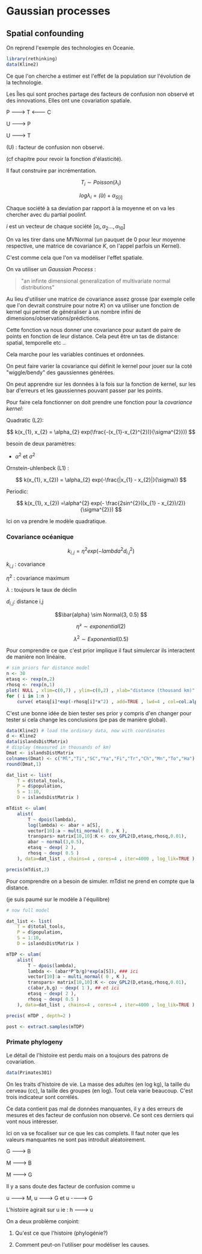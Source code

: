 # Gaussian processes

## Spatial confounding 

On reprend l'exemple des technologies en Oceanie.  

``` R
library(rethinking)
data(Kline2)
```

Ce que l'on cherche a estimer est l'effet de la population sur l'évolution de la technologie. 

Les Îles qui sont proches partage des facteurs de confusion non observé et des innovations. Elles ont une covariation spatiale.  

P ---> T <--- C

U ---> P

U ---> T

(U) : facteur de confusion non observé.

(cf chapitre pour revoir la fonction d'élasticité).

Il faut construire par incrémentation. 

$$ T_{i} \sim Poisson(\lambda_{i}) $$

$$ log \lambda_{i} = \bar(\alpha) + \alpha_{S[i]}  $$

Chaque société à sa deviation par rapport à la moyenne et on va les chercher avec du partial poolinf.

$i$ est un vecteur de chaque société $[\alpha_{i}, \alpha_{2} ..., \alpha_{10} ]$

On va les tirer dans une MVNormal (un pauquet de 0 pour leur moyenne respective, une matrice de covariance $K$, on l'appel parfois un Kernel).

C'est comme cela que l'on va modéliser l'effet spatiale.

On va utiliser un *Gaussian Process* :

> "an infinte dimensional generalization of multivariate normal distributions"

Au lieu d'utiliser une matrice de covariance assez grosse (par exemple celle que l'on devrait construire pour notre $K$) on va utiliser une fonction de kernel qui permet de généraliser à un nombre infini de dimensions/observations/prédictions.

Cette fonction va nous donner une covariance pour autant de paire de points en fonction de leur distance. Cela peut être un tas de distance: spatial, temporelle etc ..

Cela marche pour les variables continues et ordonnées. 

On peut faire varier la covariance qui définit le kernel pour jouer sur la coté "wiggle/bendy" des gaussiennes générées.

On peut apprendre sur les données à la fois sur la fonction de kernel, sur les bar d'erreurs et les gaussiennes pouvant passer par les points.

Pour faire cela fonctionner on doit prendre une fonction pour la *covariance kernel*:

Quadratic (L2):

$$ k(x_{1}, x_{2} = \alpha_{2} exp(\frac{-(x_{1}-x_{2}^{2})}{\sigma^{2}})) $$

besoin de deux paramètres: 

- $\alpha^2$ et $\sigma^2$

Ornstein-uhlenbeck (L1) :

$$ k(x_{1}, x_{2}) = \alpha_{2} exp(-\frac{|x_{1} - x_{2}|}{\sigma}) $$

Periodic:

$$ k(x_{1}, x_{2}) =\alpha^{2} exp(- \frac{2sin^{2}((x_{1} - x_{2})/2)}{\sigma^{2}}) $$

Ici on  va prendre le modèle quadratique.

### Covariance océanique

$$ k_{i,j} = \eta^{2} exp(-lambda^{2}d^{2}_{i.j}) $$

$k_{i,j}$ : covariance

$\eta^2$ : covariance maximum

$\lambda$ : toujours le taux de déclin

$d_{i,j}$: distance i,j

$$\bar{alpha} \sim Normal(3, 0.5) $$

$$ \eta² \sim exponential(2) $$

$$ \lambda^{2} \sim Exponential(0.5) $$

Pour comprendre ce que c'est prior implique il faut simulercar ils interactent de manière non linéaire.

``` R
# sim priors for distance model
n <- 30
etasq <- rexp(n,2)
rhosq <- rexp(n,1)
plot( NULL , xlim=c(0,7) , ylim=c(0,2) , xlab="distance (thousand km)" , ylab="covariance" )
for ( i in 1:n )
    curve( etasq[i]*exp(-rhosq[i]*x^2) , add=TRUE , lwd=4 , col=col.alpha(2,0.5) )
```

C'est une bonne idée de bien tester ses prior y compris d'en changer pour tester si cela change les conclusions (pe pas de manière global).

``` R
data(Kline2) # load the ordinary data, now with coordinates
d <- Kline2
data(islandsDistMatrix)
# display (measured in thousands of km)
Dmat <- islandsDistMatrix
colnames(Dmat) <- c("Ml","Ti","SC","Ya","Fi","Tr","Ch","Mn","To","Ha")
round(Dmat,1)

dat_list <- list(
    T = d$total_tools,
    P = d$population,
    S = 1:10,
    D = islandsDistMatrix )

mTdist <- ulam(
    alist(
        T ~ dpois(lambda),
        log(lambda) <- abar + a[S],
        vector[10]:a ~ multi_normal( 0 , K ),
        transpars> matrix[10,10]:K <- cov_GPL2(D,etasq,rhosq,0.01),
        abar ~ normal(3,0.5),
        etasq ~ dexp( 2 ),
        rhosq ~ dexp( 0.5 )
    ), data=dat_list , chains=4 , cores=4 , iter=4000 , log_lik=TRUE )

precis(mTdist,2)

```


Pour comprendre on a besoin de simuler. mTdist ne prend en compte que la distance.


(je suis paumé sur le modèle à l'équilibre)

``` R
# now full model

dat_list <- list(
    T = d$total_tools,
    P = d$population,
    S = 1:10,
    D = islandsDistMatrix )

mTDP <- ulam(
    alist(
        T ~ dpois(lambda),
        lambda <- (abar*P^b/g)*exp(a[S]), ### ici 
        vector[10]:a ~ multi_normal( 0 , K ),
        transpars> matrix[10,10]:K <- cov_GPL2(D,etasq,rhosq,0.01),
        c(abar,b,g) ~ dexp( 1 ), ## et ici 
        etasq ~ dexp( 2 ),
        rhosq ~ dexp( 0.5 )
    ), data=dat_list , chains=4 , cores=4 , iter=4000 , log_lik=TRUE )

precis( mTDP , depth=2 )

post <- extract.samples(mTDP)
```

### Primate phylogeny

Le détail de l'histoire est perdu mais on a toujours des patrons de covariation. 

``` R
data(Primates301)
```

On les traits d'histoire de vie. La masse des adultes (en log kg), la taille du cerveau (cc), la taille des groupes (en log). Tout cela varie beaucoup. C'est trois indicateur sont corrélés.  

Ce data contient pas mal de données manquantes, il y a des erreurs de mesures et des facteur de confusion non observé. Ce sont ces derniers qui vont nous intéresser. 

Ici on va se focaliser sur ce que les cas complets. Il faut noter que les valeurs manquantes ne sont pas introduit aléatoirement. 

G ---> B

M ---> B

M ---> G

Il y a sans doute des facteur de confusion comme u 

u ---> M, u ---> G et u ----> G

L'histoire agirait sur u ie : h ---> u

On a deux problème conjoint: 

1. Qu'est ce que l'histoire (phylogénie?)

2. Comment peut-on l'utiliser pour modéliser les causes. 



